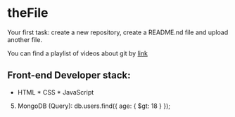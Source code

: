 # theFile
Your first task: create a new repository, create a README.nd file and upload another file.

You can find a playlist of videos about git by [link](https://www.youtube.com/watch?v=KnINsmXT9_c)

## Front-end Developer stack:

* HTML
﻿﻿* CSS
﻿﻿* JavaScript
5. MongoDB (Query):
db.users.find({ age: { $gt: 18 } });

